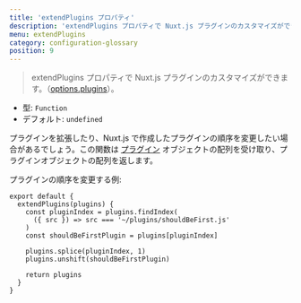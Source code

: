 ```yaml
---
title: 'extendPlugins プロパティ'
description: 'extendPlugins プロパティで Nuxt.js プラグインのカスタマイズができます。'
menu: extendPlugins
category: configuration-glossary
position: 9
---
```


> extendPlugins プロパティで Nuxt.js プラグインのカスタマイズができます。（[options.plugins](/docs/2.x/configuration-glossary/configuration-plugins)）。

- 型: `Function`
- デフォルト: `undefined`

プラグインを拡張したり、Nuxt.js で作成したプラグインの順序を変更したい場合があるでしょう。この関数は [プラグイン](/docs/2.x/x/configuration-glossary/configuration-plugins) オブジェクトの配列を受け取り、プラグインオブジェクトの配列を返します。

プラグインの順序を変更する例:

```js{}[nuxt.config.js]
export default {
  extendPlugins(plugins) {
    const pluginIndex = plugins.findIndex(
      ({ src }) => src === '~/plugins/shouldBeFirst.js'
    )
    const shouldBeFirstPlugin = plugins[pluginIndex]

    plugins.splice(pluginIndex, 1)
    plugins.unshift(shouldBeFirstPlugin)

    return plugins
  }
}
```
